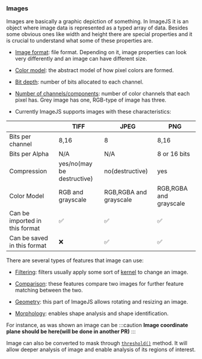### Images

Images are basically a graphic depiction of something. In ImageJS it is an object where image data is represented as a typed array of data.
Besides some obvious ones like width and height there are special properties and it is crucial to understand what some of these properties are.

- [Image format](../Glossary.md#image-format 'internal link on glossary'): file format. Depending on it, image properties can look very differently and an image can have different size.

- [Color model](../Glossary.md#color-model 'internal link on glossary'): the abstract model of how pixel colors are formed.

- [Bit depth](../Glossary.md#bit-depth 'internal link on glossary'): number of bits allocated to each channel.

- [Number of channels/components](../Glossary.md#channel 'internal link on glossary'): number of color channels that each pixel has. Grey image has one, RGB-type of image has three.

- Currently ImageJS supports images with these characteristics:

|                                | TIFF                       | JPEG                   | PNG                    |
| ------------------------------ | -------------------------- | ---------------------- | ---------------------- |
| Bits per channel               | 8,16                       | 8                      | 8,16                   |
| Bits per Alpha                 | N/A                        | N/A                    | 8 or 16 bits           |
| Compression                    | yes/no(may be destructive) | no(destructive)        | yes                    |
| Color Model                    | RGB and grayscale          | RGB,RGBA and grayscale | RGB,RGBA and grayscale |
| Can be imported in this format | &#9989;                    | &#9989;                | &#9989;                |
| Can be saved in this format    | &#10060;                   | &#9989;                | &#9989;                |

There are several types of features that image can use:

- [Filtering](../Features/Filters/Filters.md 'internal link on filters'): filters usually apply some sort of [kernel](../Glossary.md#kernel 'internal link on kernel') to change an image.

- [Comparison](../Features/Comparison/Comparison.md 'internal link on comparison'): these features compare two images for further feature matching between the two.

- [Geometry](../Features/Geometry/Geometry.md 'internal link on geometry'): this part of ImageJS allows rotating and resizing an image.

- [Morphology](../Features/Morphology/Morphology.md 'internal link on morphology'): enables shape analysis and shape identification.

For instance, as was shown an image can be
:::caution
**Image coordinate plane should be here(will be done in another PR)**
:::

Image can also be converted to mask through [`threshold()`](../Features/Operations/threshold.md 'internal link on threshold') method. It will allow deeper analysis of image and enable analysis of its regions of interest.
